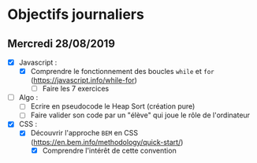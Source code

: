 # Objectifs journaliers

## Mercredi 28/08/2019


* [x] Javascript :
  * [x] Comprendre le fonctionnement des boucles `while` et `for` (https://javascript.info/while-for)
    * [ ] Faire les 7 exercices

* [ ] Algo : 
  * [ ] Ecrire en pseudocode le Heap Sort (création pure)
  * [ ] Faire valider son code par un "élève" qui joue le rôle de l'ordinateur

* [x] CSS : 
  * [x] Découvrir l'approche `BEM` en CSS (https://en.bem.info/methodology/quick-start/)
    * [x] Comprendre l'intérêt de cette convention
